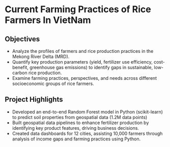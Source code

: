 # Current Farming Practices of Rice Farmers In VietNam

## Objectives
- Analyze the profiles of farmers and rice production practices in the Mekong River Delta (MRD).
- Quantify key production parameters (yield, fertilizer use efficiency, cost-benefit, greenhouse gas emissions) to identify gaps in sustainable, low-carbon rice production.
- Examine farming practices, perspectives, and needs across different socioeconomic groups of rice farmers.

## Project Highlights
- Developed an end-to-end Random Forest model in Python (scikit-learn) to predict soil properties from geospatial data (1.2M data points)
- Built geospatial data pipelines to enhance fertilizer production by identifying key product features, driving business decisions.
- Created data dashboards for 12 cities, assisting 10,000 farmers through analysis of income gaps and farming practices using Python.

